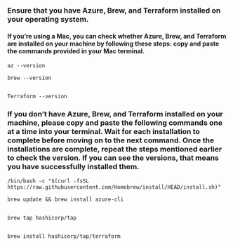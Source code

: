 <h3>Ensure that you have Azure, Brew, and Terraform installed on your operating system. </h3>
<h4>If you’re using a Mac, you can check whether Azure, Brew, and Terraform are installed on your machine by following these steps: copy and paste the commands provided in your Mac terminal. </h4>

``` 
az --version 

```

``` 
brew --version 

```

``` 

Terraform --version 

```

<h3>If you don’t have Azure, Brew, and Terraform installed on your machine, please copy and paste the following commands one at a time into your terminal. Wait for each installation to complete before moving on to the next command. Once the installations are complete, repeat the steps mentioned earlier to check the version. If you can see the versions, that means you have successfully installed them.</h5>

``` 
/bin/bash -c "$(curl -fsSL https://raw.githubusercontent.com/Homebrew/install/HEAD/install.sh)"

```

``` 
brew update && brew install azure-cli


```

``` 
brew tap hashicorp/tap

```

```

brew install hashicorp/tap/terraform

```
